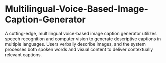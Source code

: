 # Multilingual-Voice-Based-Image-Caption-Generator
A cutting-edge, multilingual voice-based image caption generator utilizes speech recognition and computer vision to generate descriptive captions in multiple languages. Users verbally describe images, and the system processes both spoken words and visual content to deliver contextually relevant captions.
